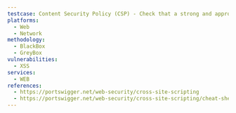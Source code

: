 ```yaml
---
testcase: Content Security Policy (CSP) - Check that a strong and appropriate CSP header is present (e.g., no unsafe-inline, restricted script-src, no wide wildcards). Web (HTTP/HTTPS) service
platforms: 
  - Web
  - Network
methodology: 
  - BlackBox
  - GreyBox
vulnerabilities:
  - XSS
services:
  - WEB
references:
  - https://portswigger.net/web-security/cross-site-scripting
  - https://portswigger.net/web-security/cross-site-scripting/cheat-sheet
---
```

